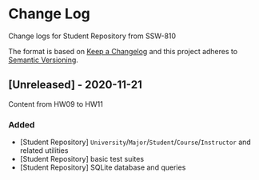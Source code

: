 
# Change Log

Change logs for Student Repository from SSW-810

The format is based on [Keep a Changelog](http://keepachangelog.com/)
and this project adheres to [Semantic Versioning](http://semver.org/).

## [Unreleased] - 2020-11-21
  
Content from HW09 to HW11

### Added

- [Student Repository] `University`/`Major`/`Student`/`Course`/`Instructor` and related utilities
- [Student Repository] basic test suites
- [Student Repository] SQLite database and queries
